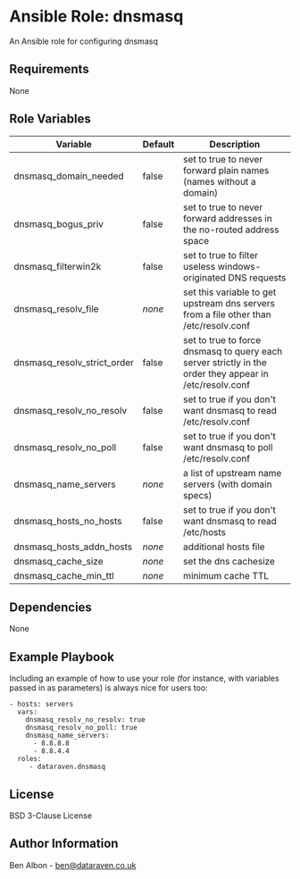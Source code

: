Ansible Role: dnsmasq
=========

An Ansible role for configuring dnsmasq

Requirements
------------

None

Role Variables
--------------

|Variable|Default|Description|
|---|---|---|
|dnsmasq_domain_needed|false|set to true to never forward plain names (names without a domain)|
|dnsmasq_bogus_priv|false|set to true to never forward addresses in the no-routed address space|
|dnsmasq_filterwin2k|false|set to true to filter useless windows-originated DNS requests|
|dnsmasq_resolv_file|*none*|set this variable to get upstream dns servers from a file other than /etc/resolv.conf|
|dnsmasq_resolv_strict_order|false|set to true to force dnsmasq to query each server strictly in the order they appear in /etc/resolv.conf|
|dnsmasq_resolv_no_resolv|false|set to true if you don't want dnsmasq to read /etc/resolv.conf|
|dnsmasq_resolv_no_poll|false|set to true if you don't want dnsmasq to poll /etc/resolv.conf|
|dnsmasq_name_servers|*none*|a list of upstream name servers (with domain specs)|
|dnsmasq_hosts_no_hosts|false|set to true if you don't want dnsmasq to read /etc/hosts|
|dnsmasq_hosts_addn_hosts|*none*|additional hosts file|
|dnsmasq_cache_size|*none*|set the dns cachesize|
|dnsmasq_cache_min_ttl|*none*|minimum cache TTL|

Dependencies
------------

None

Example Playbook
----------------

Including an example of how to use your role (for instance, with variables passed in as parameters) is always nice for users too:

    - hosts: servers
      vars:
        dnsmasq_resolv_no_resolv: true
        dnsmasq_resolv_no_poll: true
        dnsmasq_name_servers:
          - 8.8.8.8
          - 8.8.4.4
      roles:
         - dataraven.dnsmasq

License
-------

BSD 3-Clause License

Author Information
------------------

Ben Albon - ben@dataraven.co.uk

